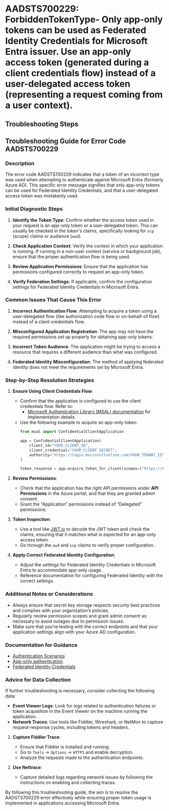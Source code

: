 
# AADSTS700229: ForbiddenTokenType- Only app-only tokens can be used as Federated Identity Credentials for Microsoft Entra issuer. Use an app-only access token (generated during a client credentials flow) instead of a user-delegated access token (representing a request coming from a user context).


## Troubleshooting Steps
## Troubleshooting Guide for Error Code AADSTS700229

### Description
The error code AADSTS700229 indicates that a token of an incorrect type was used when attempting to authenticate against Microsoft Entra (formerly Azure AD). This specific error message signifies that only app-only tokens can be used for Federated Identity Credentials, and that a user-delegated access token was mistakenly used.

### Initial Diagnostic Steps
1. **Identify the Token Type**: Confirm whether the access token used in your request is an app-only token or a user-delegated token. This can usually be checked in the token's claims, specifically looking for `scp` (scope) claims or audience (`aud`).

2. **Check Application Context**: Verify the context in which your application is running. If running in a non-user context (service or background job), ensure that the proper authentication flow is being used.

3. **Review Application Permissions**: Ensure that the application has permissions configured correctly to request an app-only token.

4. **Verify Federation Settings**: If applicable, confirm the configuration settings for Federated Identity Credentials in Microsoft Entra.

### Common Issues That Cause This Error
1. **Incorrect Authentication Flow**: Attempting to acquire a token using a user-delegated flow (like authorization code flow or on-behalf-of flow) instead of a client credentials flow.

2. **Misconfigured Application Registration**: The app may not have the required permissions set up properly for obtaining app-only tokens.

3. **Incorrect Token Audience**: The application might be trying to access a resource that requires a different audience than what was configured.

4. **Federated Identity Misconfiguration**: The method of applying federated identity does not meet the requirements set by Microsoft Entra.

### Step-by-Step Resolution Strategies
1. **Ensure Using Client Credentials Flow**:
   - Confirm that the application is configured to use the client credentials flow. Refer to:
     - [Microsoft Authentication Library (MSAL) documentation](https://docs.microsoft.com/en-us/azure/active-directory/develop/msal-overview) for implementation details.
   - Use the following example to acquire an app-only token:
     ```python
     from msal import ConfidentialClientApplication

     app = ConfidentialClientApplication(
         client_id="YOUR_CLIENT_ID",
         client_credential="YOUR_CLIENT_SECRET",
         authority="https://login.microsoftonline.com/YOUR_TENANT_ID"
     )

     token_response = app.acquire_token_for_client(scopes=["https://YOUR_RESOURCE/.default"])
     ```

2. **Review Permissions**:
   - Check that the application has the right API permissions under **API Permissions** in the Azure portal, and that they are granted admin consent.
   - Grant the “Application” permissions instead of “Delegated” permissions.

3. **Token Inspection**:
   - Use a tool like [JWT.io](https://jwt.io/) to decode the JWT token and check the claims, ensuring that it matches what is expected for an app-only access token.
   - Go through the `aud` and `scp` claims to verify proper configuration.

4. **Apply Correct Federated Identity Configuration**:
   - Adjust the settings for Federated Identity Credentials in Microsoft Entra to accommodate app-only usage.
   - Reference documentation for configuring Federated Identity with the correct settings.

### Additional Notes or Considerations
- Always ensure that secret key storage respects security best practices and complies with your organization’s policies.
- Regularly review permission scopes and grant admin consent as necessary to avoid outages due to permission issues.
- Make sure that you're testing with the correct endpoints and that your application settings align with your Azure AD configuration.

### Documentation for Guidance
- [Authentication Scenarios](https://docs.microsoft.com/en-us/azure/active-directory/develop/authentication-scenarios)
- [App-only authentication](https://docs.microsoft.com/en-us/azure/active-directory/develop/scenario-daemon-acquire-token)
- [Federated Identity Credentials](https://learn.microsoft.com/en-us/azure/active-directory/develop/howto-authenticate-federated-identity)

### Advice for Data Collection
If further troubleshooting is necessary, consider collecting the following data:
- **Event Viewer Logs**: Look for logs related to authentication failures or token acquisition in the Event Viewer on the machine running the application.
- **Network Traces**: Use tools like Fiddler, Wireshark, or NetMon to capture request-response cycles, including tokens and headers.

1. **Capture Fiddler Trace**:
   - Ensure that Fiddler is installed and running.
   - Go to `Tools` → `Options` → `HTTPS` and enable decryption.
   - Analyze the requests made to the authentication endpoints.

2. **Use Nettrace**:
   - Capture detailed logs regarding network issues by following the instructions on enabling and collecting traces.

By following this troubleshooting guide, the aim is to resolve the AADSTS700229 error effectively while ensuring proper token usage is implemented in applications accessing Microsoft Entra.